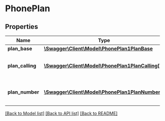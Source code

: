 # PhonePlan

## Properties
Name | Type | Description | Notes
------------ | ------------- | ------------- | -------------
**plan_base** | [**\Swagger\Client\Model\PhonePlan1PlanBase**](PhonePlan1PlanBase.md) |  | [optional] 
**plan_calling** | [**\Swagger\Client\Model\PhonePlan1PlanCalling[]**](PhonePlan1PlanCalling.md) | Additional phone calling plans. | [optional] 
**plan_number** | [**\Swagger\Client\Model\PhonePlan1PlanNumber[]**](PhonePlan1PlanNumber.md) | Additional phone number plans. | [optional] 

[[Back to Model list]](../README.md#documentation-for-models) [[Back to API list]](../README.md#documentation-for-api-endpoints) [[Back to README]](../README.md)


